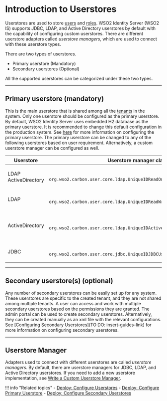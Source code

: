 # Introduction to Userstores

Userstores are used to store [users]({{base_path}}/users) and [roles]({{base_path}}/roles-and-permissions). WSO2 Identity Server (WSO2 IS) supports JDBC, LDAP, and Active Directory userstores by default with the capability of configuring custom userstores. There are different userstore adapters called *userstore managers*, which are used to connect
with these userstore types.

There are two types of userstores.
 
- Primary userstore (Mandatory)
- Secondary userstores (Optional) 

All the supported userstores can be categorized under these two types.

---

## Primary userstore (mandatory)

This is the main userstore that is shared among all the [tenants]({{base_path}}/introduction-to-multitenancy/) in the system. Only one userstore should be configured as the primary userstore. By default, WSO2 Identity Server uses embedded H2 database as the primary userstore. It is recommended to change this default configuration in the production system. See [here]({{base_path}}/deploy/configure-the-primary-user-store/) for more information on configuring the primary userstore. The primary userstore can be changed to any of the following userstores based on user requirement. Alternatively, a custom userstore manager can be configured as well. 

<table>
    <colgroup>
    <col style="width: 10%" />
    <col style="width: 40%" />
    <col style="width: 48%" />
    </colgroup>
    <thead>
    <tr class="header">
    <th>Userstore</th>
    <th>Userstore manager class</th>
    <th>Description</th>
    </tr>
    </thead>
    <tbody>
    <tr class="odd">
    <td><p>LDAP ActiveDirectory</p></td>
    <td><code>               org.wso2.carbon.user.core.ldap.UniqueIDReadOnlyLDAPUserStoreManager              </code></td>
    <td>Used to do read-only operations for external LDAP or ActiveDirectory userstores.</td>
    </tr>
    <tr class="even">
    <td>LDAP</td>
    <td><code>               org.wso2.carbon.user.core.ldap.UniqueIDReadWriteLDAPUserStoreManager              </code></td>
    <td>Used for external LDAP userstores to do both read and write operations. This is the default primary userstore configuration in the deployment.toml file for WSO2 Identity Server.</td>
    </tr>
    <tr class="odd">
    <td>ActiveDirectory</td>
    <td><code>               org.wso2.carbon.user.core.ldap.UniqueIDActiveDirectoryUserStoreManager              </code></td>
    <td>Used to configure an Active Directory Domain Service (AD DS) or Active Directory Lightweight Directory Service (AD LDS). This can be used only for read/write operations. If you need to use AD as read-only, you must use <code>               org.wso2.carbon.user.core.ldap.UniqueIDReadOnlyLDAPUserStoreManager.              </code></td>
    </tr>
    <tr class="even">
    <td>JDBC</td>
    <td><code>               org.wso2.carbon.user.core.jdbc.UniqueIDJDBCUserStoreManager              </code></td>
    <td>Used for JDBC userstores. This is the default primary userstore configuration in the deployment.toml file for all WSO2 Servers, except WSO2 Identity Server.</td>
    </tr>
    </tbody>
</table>


---

## Secondary userstore(s) (optional)

Any number of secondary userstores can be easily set up for any system. These userstores are specific to the created tenant, and they are
not shared among multiple tenants. A user can access and work with multiple secondary userstores based on the permissions they are granted. The admin portal can be used to create secondary userstores. Alternatively, they can be created manually as an xml file with the relevant configurations. See [Configuring Secondary Userstores](TO DO: insert-guides-link) for more information on configuring secondary userstores. 

---

## Userstore Manager

Adapters used to connect with different userstores are called *userstore managers*. By default, there are userstore managers for JDBC,
LDAP, and Active Directory userstores. If you need to add a new userstore implementation, see [Write a Custom Userstore Manager]({{base_path}}/deploy/write-a-custom-user-store-manager).


!!! info "Related topics"
    - [Deploy: Configure Userstores]({{base_path}}/deploy/configure-user-stores/)
    - [Deploy: Configure Primary Userstore]({{base_path}}/deploy/configure-the-primary-user-store/)
    - [Deploy: Configure Secondary Userstores]({{base_path}}/deploy/configure-secondary-user-stores/)